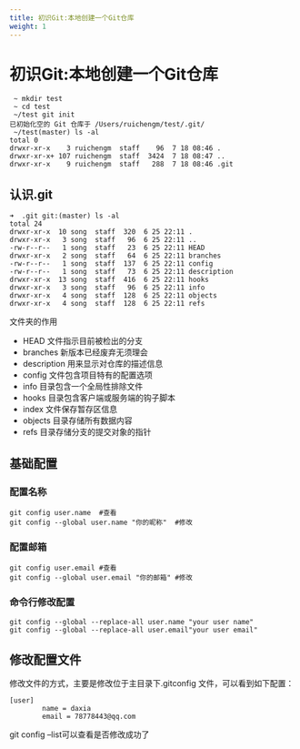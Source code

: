 ```yaml
---
title: 初识Git:本地创建一个Git仓库
weight: 1
---
```


# 初识Git:本地创建一个Git仓库
```$xslt
 ~ mkdir test
 ~ cd test
 ~/test git init
已初始化空的 Git 仓库于 /Users/ruichengm/test/.git/
 ~/test(master) ls -al
total 0
drwxr-xr-x    3 ruichengm  staff    96  7 18 08:46 .
drwxr-xr-x+ 107 ruichengm  staff  3424  7 18 08:47 ..
drwxr-xr-x    9 ruichengm  staff   288  7 18 08:46 .git
```

## 认识.git
```$xslt
➜  .git git:(master) ls -al
total 24
drwxr-xr-x  10 song  staff  320  6 25 22:11 .
drwxr-xr-x   3 song  staff   96  6 25 22:11 ..
-rw-r--r--   1 song  staff   23  6 25 22:11 HEAD
drwxr-xr-x   2 song  staff   64  6 25 22:11 branches
-rw-r--r--   1 song  staff  137  6 25 22:11 config
-rw-r--r--   1 song  staff   73  6 25 22:11 description
drwxr-xr-x  13 song  staff  416  6 25 22:11 hooks
drwxr-xr-x   3 song  staff   96  6 25 22:11 info
drwxr-xr-x   4 song  staff  128  6 25 22:11 objects
drwxr-xr-x   4 song  staff  128  6 25 22:11 refs
```
文件夹的作用
* HEAD 文件指示目前被检出的分支
* branches 新版本已经废弃无须理会
* description 用来显示对仓库的描述信息
* config 文件包含项目特有的配置选项
* info 目录包含一个全局性排除文件
* hooks 目录包含客户端或服务端的钩子脚本
* index 文件保存暂存区信息
* objects 目录存储所有数据内容
* refs 目录存储分支的提交对象的指针

## 基础配置
### 配置名称
```$xslt
git config user.name  #查看
git config --global user.name "你的昵称"  #修改
```

### 配置邮箱
```$xslt
git config user.email #查看
git config --global user.email "你的邮箱" #修改
```

### 命令行修改配置
```$xslt
git config --global --replace-all user.name "your user name"
git config --global --replace-all user.email"your user email"
```

## 修改配置文件
修改文件的方式，主要是修改位于主目录下.gitconfig 文件，可以看到如下配置：
```$xslt
[user]
        name = daxia
        email = 78778443@qq.com
```
git config –list可以查看是否修改成功了